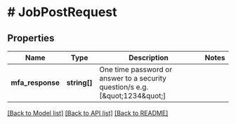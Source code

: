 # # JobPostRequest

## Properties

Name | Type | Description | Notes
------------ | ------------- | ------------- | -------------
**mfa_response** | **string[]** | One time password or answer to a security question/s e.g. [\&quot;1234\&quot;] |

[[Back to Model list]](../../README.md#models) [[Back to API list]](../../README.md#endpoints) [[Back to README]](../../README.md)

